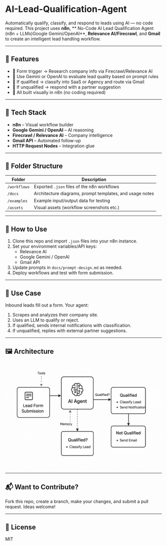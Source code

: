 # AI-Lead-Qualification-Agent
Automatically qualify, classify, and respond to leads using AI — no code required. This project uses **n8n**, ** No-Code AI Lead Qualification Agent (n8n + LLMs)Google Gemini/OpenAI**, **Relevance AI/Firecrawl**, and **Gmail** to create an intelligent lead handling workflow.

---

## 📌 Features

- 🔄 Form trigger → Research company info via Firecrawl/Relevance AI
- 🧠 Use Gemini or OpenAI to evaluate lead quality based on prompt rules
- 🔗 If qualified → classify into SaaS or Agency and route via Gmail
- 🚫 If unqualified → respond with a partner suggestion
- 🧩 All built visually in n8n (no coding required)

---

## 🧰 Tech Stack

- **n8n** – Visual workflow builder
- **Google Gemini / OpenAI** – AI reasoning
- **Firecrawl / Relevance AI** – Company intelligence
- **Gmail API** – Automated follow-up
- **HTTP Request Nodes** – Integration glue

---

## 📂 Folder Structure

| Folder | Description |
|--------|-------------|
| `/workflows` | Exported `.json` files of the n8n workflows |
| `/docs` | Architecture diagrams, prompt templates, and usage notes |
| `/examples` | Example input/output data for testing |
| `/assets` | Visual assets (workflow screenshots etc.) |

---

## 🚀 How to Use

1. Clone this repo and import `.json` files into your n8n instance.
2. Set your environment variables/API keys:
   - Relevance AI
   - Google Gemini / OpenAI
   - Gmail API
3. Update prompts in `docs/prompt-design.md` as needed.
4. Deploy workflows and test with form submission.

---

## 🧠 Use Case

Inbound leads fill out a form. Your agent:
1. Scrapes and analyzes their company site.
2. Uses an LLM to qualify or reject.
3. If qualified, sends internal notifications with classification.
4. If unqualified, replies with external partner suggestions.

---

## 🖼 Architecture

![Workflow Diagram](./docs/architecture-diagram.png)

---

## 📬 Want to Contribute?

Fork this repo, create a branch, make your changes, and submit a pull request. Ideas welcome!

---

## 🪪 License

MIT
